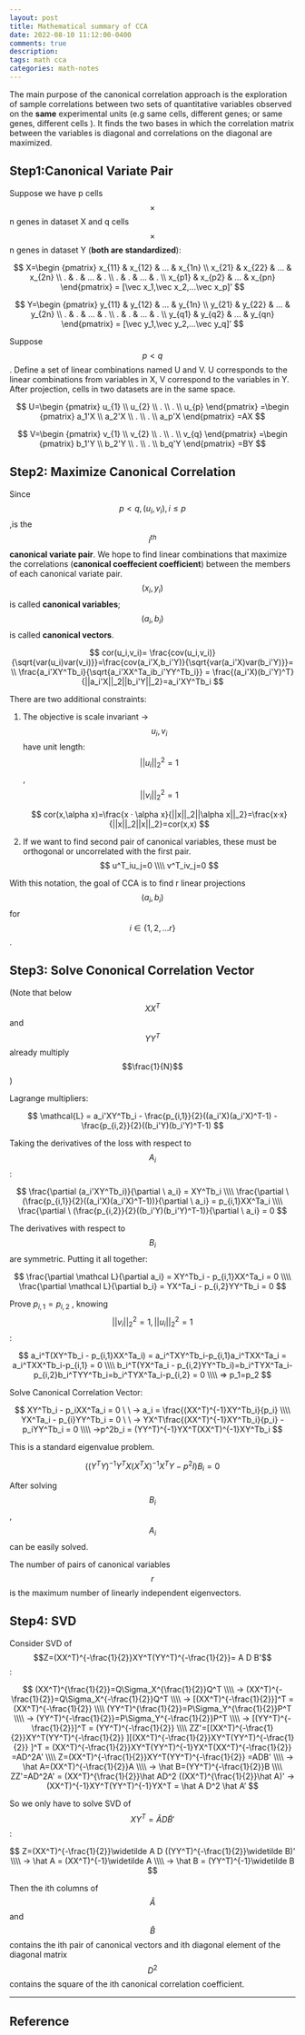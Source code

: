 ```yaml
---
layout: post
title: Mathematical summary of CCA
date: 2022-08-10 11:12:00-0400
comments: true
description: 
tags: math cca
categories: math-notes
---
```

The main purpose of the canonical correlation approach is the exploration of sample correlations between two sets of quantitative variables observed on the **same** experimental units (e.g same cells, different genes; or same genes, different cells ). It finds the two bases in which the correlation matrix between the variables is diagonal and correlations on the diagonal are maximized. 

## Step1:Canonical Variate Pair

Suppose we have p cells $$\times$$ n genes in dataset X and q cells $$\times $$ n genes in dataset Y (**both are standardized**):

$$
X=\begin {pmatrix} x_{11} & x_{12} & ... & x_{1n} \\
                   x_{21} & x_{22} & ... & x_{2n} \\
                   . & . & ... & . \\
                   . & . & ... & . \\
                   x_{p1} & x_{p2} & ... & x_{pn}  \end{pmatrix} = [\vec x_1,\vec x_2,...\vec x_p]’
$$

$$
Y=\begin {pmatrix} y_{11} & y_{12} & ... & y_{1n} \\
                   y_{21} & y_{22} & ... & y_{2n} \\
                   . & . & ... & . \\
                   . & . & ... & . \\
                   y_{q1} & y_{q2} & ... & y_{qn}  \end{pmatrix} = [\vec y_1,\vec y_2,...\vec y_q]’ 
$$

Suppose $$p<q$$ . Define a set of linear combinations named U and V. U corresponds to the linear combinations from variables in X, V correspond to the variables in Y. After projection, cells in two datasets are in the same space. 

$$
U=\begin {pmatrix} u_{1}  \\
                   u_{2}  \\
                   .  \\
                   . \\
                   u_{p}  \end{pmatrix} 
 =\begin {pmatrix} a_1'X  \\
                   a_2'X  \\
                   .  \\
                   . \\
                   a_p'X  \end{pmatrix}  =AX
$$  

$$
V=\begin {pmatrix} v_{1}  \\
                   v_{2}  \\
                   .  \\
                   . \\
                   v_{q}  \end{pmatrix} 
 =\begin {pmatrix} b_1'Y \\
                   b_2'Y  \\
                   .  \\
                   . \\
                   b_q'Y  \end{pmatrix} =BY
$$

## Step2: Maximize Canonical Correlation

Since $$p<q, (u_i,v_i), i≤p$$,is the $$i^{th}$$ **canonical variate pair**. We hope to find linear combinations that maximize the correlations (**canonical coeffecient coefficient**) between the members of each canonical variate pair. $$(x_i,y_i)$$ is called **canonical variables**; $$(a_i,b_i)$$ is called **canonical vectors**. 

$$
cor(u_i,v_i)= \frac{cov(u_i,v_i)}{\sqrt{var(u_i)var(v_i)}}=\frac{cov(a_i'X,b_i'Y)}{\sqrt{var(a_i'X)var(b_i'Y)}}=
\\ \frac{a_i'XY^Tb_i}{\sqrt{a_i'XX^Ta_ib_i'YY^Tb_i}} = \frac{(a_i'X)(b_i'Y)^T}{||a_i'X||_2||b_i'Y||_2}=a_i'XY^Tb_i
$$


There are two additional constraints: 

1. The objective is scale invariant -> $$u_i, v_i$$ have unit length: $$||u_i||^2_2=1$$,  $$||v_i||^2_2=1$$

   $$
   cor(x,\alpha x)=\frac{x · \alpha x}{||x||_2||\alpha x||_2}=\frac{x·x}{||x||_2||x||_2}=cor(x,x)
   $$
   
2. If we want to find second pair of canonical variables, these must be orthogonal or uncorrelated with the first pair. 
   $$
   u^T_iu_j=0  \\\\ v^T_iv_j=0
   $$
   

With this notation, the goal of CCA is to find r linear projections $$(a_i,b_i)$$ for $$i\in \left\{ 1,2,...r\right\}$$. 


## Step3: Solve Cononical Correlation Vector

(Note that below $$XX^T$$ and $$YY^T$$ already multiply $$\frac{1}{N}$$)

Lagrange multipliers:

$$
\mathcal{L} = a_i'XY^Tb_i - \frac{p_{i,1}}{2}((a_i'X)(a_i'X)^T-1) - \frac{p_{i,2}}{2}((b_i'Y)(b_i'Y)^T-1)
$$

Taking the derivatives of the loss with respect to $$A_i$$:

$$
\frac{\partial (a_i'XY^Tb_i)}{\partial \ a_i} = XY^Tb_i
\\\\
\frac{\partial \ (\frac{p_{i,1}}{2}((a_i'X)(a_i'X)^T-1))}{\partial \ a_i} = p_{i,1}XX^Ta_i
\\\\
\frac{\partial \ (\frac{p_{i,2}}{2}((b_i'Y)(b_i'Y)^T-1)}{\partial \ a_i} = 0
$$

The derivatives with respect to $$B_i$$ are symmetric. Putting it all together: 

$$
\frac{\partial \mathcal L}{\partial a_i} = XY^Tb_i -  p_{i,1}XX^Ta_i = 0
\\\\
\frac{\partial \mathcal L}{\partial b_i} = YX^Ta_i -  p_{i,2}YY^Tb_i = 0
$$

Prove $p_{i,1}=p_{i,2}$ , knowing  $$||v_i||^2_2=1 ,||u_i||^2_2=1$$: 

$$
a_i^T(XY^Tb_i -  p_{i,1}XX^Ta_i) = a_i^TXY^Tb_i-p_{i,1}a_i^TXX^Ta_i = a_i^TXX^Tb_i-p_{i,1} = 0 
\\\\
b_i^T(YX^Ta_i -  p_{i,2}YY^Tb_i)=b_i^TYX^Ta_i-p_{i,2}b_i^TYY^Tb_i=b_i^TYX^Ta_i-p_{i,2} = 0 
\\\\
=> p_1=p_2
$$

Solve Canonical Correlation Vector:

$$
XY^Tb_i -  p_iXX^Ta_i = 0  \ \ -> a_i = \frac{(XX^T)^{-1}XY^Tb_i}{p_i}
\\\\
YX^Ta_i -  p_{i}YY^Tb_i = 0 \ \ -> YX^T\frac{(XX^T)^{-1}XY^Tb_i}{p_i} - p_iYY^Tb_i = 0
\\\\
->p^2b_i = (YY^T)^{-1}YX^T(XX^T)^{-1}XY^Tb_i
$$

This is a standard eigenvalue problem. 

$$
((Y^TY)^{-1}Y^TX(X^TX)^{-1}X^TY-p^2I)B_i=0
$$

After solving $$B_i$$, $$A_i$$ can be easily solved. 

The number of pairs of canonical variables $$r$$ is the maximum number of linearly independent eigenvectors.

## Step4: SVD 

Consider SVD of $$Z=(XX^T)^{-\frac{1}{2}}XY^T(YY^T)^{-\frac{1}{2}}= A D B'$$ :

$$
(XX^T)^{\frac{1}{2}}=Q\Sigma_X^{\frac{1}{2}}Q^T \\\\ ->  (XX^T)^{-\frac{1}{2}}=Q\Sigma_X^{-\frac{1}{2}}Q^T \\\\
-> [(XX^T)^{-\frac{1}{2}}]^T = (XX^T)^{-\frac{1}{2}}
\\\\
(YY^T)^{\frac{1}{2}}=P\Sigma_Y^{\frac{1}{2}}P^T  \\\\  ->  (YY^T)^{-\frac{1}{2}}=P\Sigma_Y^{-\frac{1}{2}}P^T \\\\
-> [(YY^T)^{-\frac{1}{2}}]^T = (YY^T)^{-\frac{1}{2}}
\\\\
ZZ'=[(XX^T)^{-\frac{1}{2}}XY^T(YY^T)^{-\frac{1}{2}} ][(XX^T)^{-\frac{1}{2}}XY^T(YY^T)^{-\frac{1}{2}} ]^T = (XX^T)^{-\frac{1}{2}}XY^T(YY^T)^{-1}YX^T(XX^T)^{-\frac{1}{2}} 
=AD^2A'
\\\\
Z=(XX^T)^{-\frac{1}{2}}XY^T(YY^T)^{-\frac{1}{2}} =ADB' \\\\ -> \hat A=(XX^T)^{-\frac{1}{2}}A \\\\ -> \hat B=(YY^T)^{-\frac{1}{2}}B
\\\\
ZZ'=AD^2A' = (XX^T)^{\frac{1}{2}}\hat AD^2 ((XX^T)^{\frac{1}{2}}\hat A)'  -> 
(XX^T)^{-1}XY^T(YY^T)^{-1}YX^T = \hat A D^2 \hat A’
$$


So we only have to solve SVD of $$XY^T=\widetilde AD \widetilde B'$$: 

$$
Z=(XX^T)^{-\frac{1}{2}}\widetilde A D ((YY^T)^{-\frac{1}{2}}\widetilde B)' \\\\ -> \hat A = (XX^T)^{-1}\widetilde A \\\\ -> \hat B = (YY^T)^{-1}\widetilde B
$$

Then the ith columns of $$\hat A$$ and $$\hat B$$  contains the ith pair of canonical vectors and ith diagonal element of the diagonal matrix $$D^2 $$ contains the square of the ith canonical correlation coefficient. 

***

## Reference 


